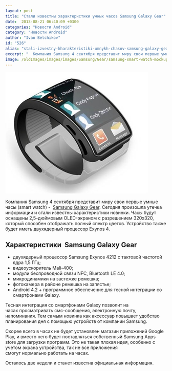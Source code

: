 ```yaml
---
layout: post
title: "Стали известны характеристики умных часов Samsung Galaxy Gear"
date:  2013-08-21 06:40:09 +0300
categories: "Новости Android"
category: "Новости Android"
author: "Ivan Belchikov"
id: "526"
alias: "stali-izvestny-kharakteristiki-umnykh-chasov-samsung-galaxy-gear"
excerpt: "  Компания Samsung 4 сентября представит миру свои первые умные часы (smart watch) -  Samsung Galaxy Gear. Сегодня произошла утечка информации и стали известны характеристики новинки. Часы будут оснащены 2,5-дюймовым OLED-экраном с разрешением 320x320, который способен отображать полный спектр цветов. Устройство также будет иметь двухядерный процессор Exynos 4."
image: /oldImages/images/images/Samsung/Gear/samsung-smart-watch-mockup.jpg
---
```

<img src="/oldImages/images/images/Samsung/Gear/samsung-smart-watch-mockup.jpg" alt="Часы Samsung Galaxy Gear" />  

Компания Samsung 4 сентября представит миру свои первые умные часы (smart watch) -  <a href="index.php?option=com_content&amp;view=article&amp;id=519&amp;catid=8&amp;Itemid=102">Samsung Galaxy Gear</a>. Сегодня произошла утечка информации и стали известны характеристики новинки. Часы будут оснащены 2,5-дюймовым OLED-экраном с разрешением 320x320, который способен отображать полный спектр цветов. Устройство также будет иметь двухядерный процессор Exynos 4.


<h2>Характеристики  Samsung Galaxy Gear</h2>
<ul>
<li>двухядерный процессор Samsung Exynos 4212 с тактовой частотой ядра 1,5 ГГц;</li>
<li>видеоускоритель Mali-400;</li>
<li>модули беспроводной связи NFC, Bluetooth LE 4.0;</li>
<li>микродинамики на застежке ремешка;</li>
<li>фотокамера в районе ремешка на запястье;</li>
<li>Android 4.2 + программное обеспечение для тесной интеграции со смартфонами Galaxy.</li>
</ul>
Тесная интеграция со смартфонами Galaxy позволит на часах просматривать смс-сообщения, электронную почту, напоминания. Тем самым новинка как аксессуар повышает удобство планирования дня с помощью устройств от компании Samsung.

Скорее всего в часах не будет установлен магазин приложений Google Play, и вместо него будет поставляться собственный Samsung Apps store для загрузки программ. Это не такая плохая идея, особенно с учетом экрана устройства, так не все приложения смогут нормально работать на часах.

Осталось две недели и станет известна официальная информация.
